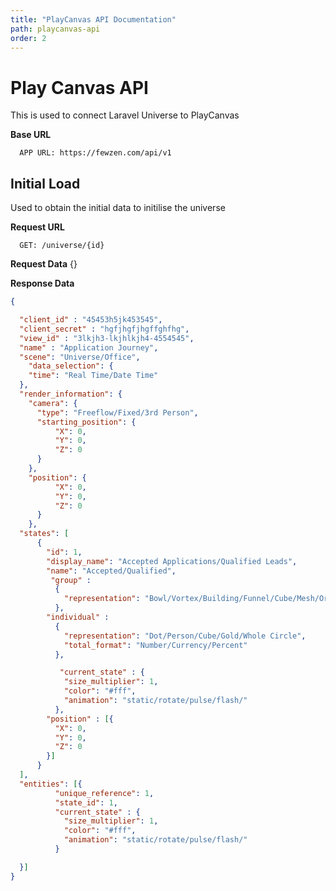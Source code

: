 ```yaml
---
title: "PlayCanvas API Documentation"
path: playcanvas-api
order: 2
---
```

# Play Canvas API

This is used to connect Laravel Universe to PlayCanvas

  __Base URL__

      APP URL: https://fewzen.com/api/v1


## Initial Load

Used to obtain the initial data to initilise the universe


  __Request URL__

      GET: /universe/{id}

  __Request Data__
      {}

   __Response Data__

```json
{

  "client_id" : "45453h5jk453545",
  "client_secret" : "hgfjhgfjhgffghfhg",
  "view_id" : "3lkjh3-lkjhlkjh4-4554545",
  "name" : "Application Journey",
  "scene": "Universe/Office",
    "data_selection": {
    "time": "Real Time/Date Time"
  },
  "render_information": {
    "camera": {
      "type": "Freeflow/Fixed/3rd Person",
      "starting_position": {
          "X": 0,
          "Y": 0,
          "Z": 0
      }
    },
    "position": {
          "X": 0,
          "Y": 0,
          "Z": 0
      }
    },
  "states": [
      {
        "id": 1,
        "display_name": "Accepted Applications/Qualified Leads",
        "name": "Accepted/Qualified",
         "group" :
          {
            "representation": "Bowl/Vortex/Building/Funnel/Cube/Mesh/Orb"
          },
        "individual" :
          {
            "representation": "Dot/Person/Cube/Gold/Whole Circle",
            "total_format": "Number/Currency/Percent"
          },

           "current_state" : {
            "size_multiplier": 1,
            "color": "#fff",
            "animation": "static/rotate/pulse/flash/"
          },
        "position" : [{
          "X": 0,
          "Y": 0,
          "Z": 0
        }]
      }
  ],
  "entities": [{
          "unique_reference": 1,
          "state_id": 1,
          "current_state" : {
            "size_multiplier": 1,
            "color": "#fff",
            "animation": "static/rotate/pulse/flash/"
          }

  }]
}
```